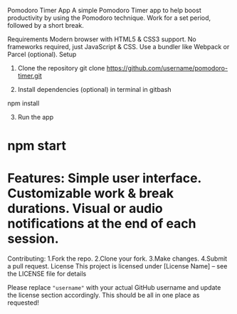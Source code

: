 Pomodoro Timer App
A simple Pomodoro Timer app to help boost productivity by using the Pomodoro technique. Work for a set period, followed by a short break.

Requirements
Modern browser with HTML5 & CSS3 support.
No frameworks required, just JavaScript & CSS.
Use a bundler like Webpack or Parcel (optional).
Setup
1. Clone the repository
git clone https://github.com/username/pomodoro-timer.git

2. Install dependencies (optional)
 in terminal in gitbash

npm install


3. Run the app

npm start
=================================
Features:
Simple user interface.
Customizable work & break durations.
Visual or audio notifications at the end of each session.
=========================================================
Contributing:
1.Fork the repo.
2.Clone your fork.
3.Make changes.
4.Submit a pull request.
License
This project is licensed under [License Name] – see the LICENSE file for details


Please replace `"username"` with your actual GitHub username and update the license section accordingly. This should be all in one place as requested!
